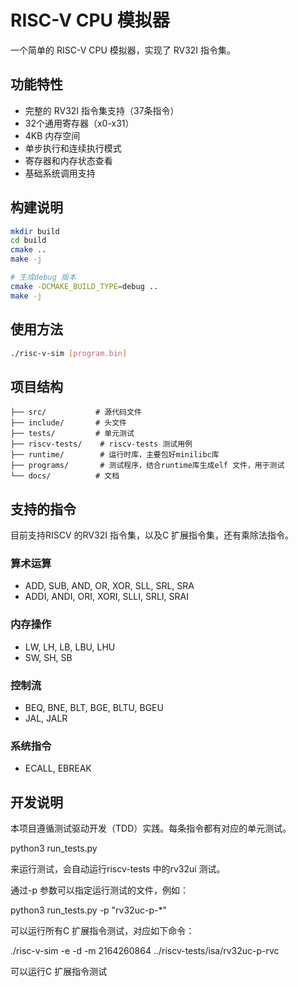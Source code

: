 # RISC-V CPU 模拟器

一个简单的 RISC-V CPU 模拟器，实现了 RV32I 指令集。

## 功能特性

- 完整的 RV32I 指令集支持（37条指令）
- 32个通用寄存器（x0-x31）
- 4KB 内存空间
- 单步执行和连续执行模式
- 寄存器和内存状态查看
- 基础系统调用支持

## 构建说明

```bash
mkdir build
cd build
cmake ..
make -j

# 生成debug 版本
cmake -DCMAKE_BUILD_TYPE=debug ..
make -j
```

## 使用方法

```bash
./risc-v-sim [program.bin]
```

## 项目结构

```
├── src/           # 源代码文件
├── include/       # 头文件
├── tests/         # 单元测试
├── riscv-tests/    # riscv-tests 测试用例
├── runtime/        # 运行时库，主要包好minilibc库
├── programs/       # 测试程序，结合runtime库生成elf 文件，用于测试
└── docs/          # 文档
```

## 支持的指令

目前支持RISCV 的RV32I 指令集，以及C 扩展指令集，还有乘除法指令。

### 算术运算
- ADD, SUB, AND, OR, XOR, SLL, SRL, SRA
- ADDI, ANDI, ORI, XORI, SLLI, SRLI, SRAI

### 内存操作
- LW, LH, LB, LBU, LHU
- SW, SH, SB

### 控制流
- BEQ, BNE, BLT, BGE, BLTU, BGEU
- JAL, JALR

### 系统指令
- ECALL, EBREAK

## 开发说明

本项目遵循测试驱动开发（TDD）实践。每条指令都有对应的单元测试。

python3 run_tests.py

来运行测试，会自动运行riscv-tests 中的rv32ui 测试。

通过-p 参数可以指定运行测试的文件，例如：

python3 run_tests.py -p "rv32uc-p-*"

可以运行所有C 扩展指令测试，对应如下命令：

./risc-v-sim -e -d -m 2164260864 ../riscv-tests/isa/rv32uc-p-rvc

可以运行C 扩展指令测试